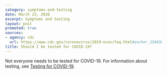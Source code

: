 ```yaml
---
category: symptoms-and-testing
date: March 23, 2020
excerpt: Symptoms and testing
layout: post
promoted: true
sources:
- agency: cdc
  url: https://www.cdc.gov/coronavirus/2019-ncov/faq.html#anchor_1584389201096
title: Should I be tested for COVID-19?
---
```


Not everyone needs to be tested for COVID-19. For information about testing, see [Testing for COVID-19](https://www.cdc.gov/coronavirus/2019-ncov/symptoms-testing/testing.html).
